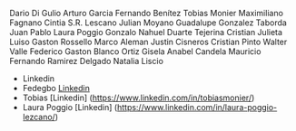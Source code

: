  
Dario Di Gulio
Arturo Garcia
Fernando Benítez 
Tobias Monier
Maximiliano Fagnano
Cintia S.R. Lescano
Julian Moyano
Guadalupe Gonzalez
Taborda Juan Pablo
Laura Poggio
Gonzalo Nahuel Duarte
Tejerina Cristian
Julieta Luiso
Gaston Rossello
Marco Aleman
Justin Cisneros
Cristian Pinto
Walter Valle
Federico Gaston Blanco Ortiz
Gisela Anabel Candela
Mauricio Fernando Ramirez Delgado
Natalia Liscio

- Linkedin 
- Fedegbo [Linkedin](https://www.linkedin.com/in/fedegbo)
- Tobias [Linkedin] (https://www.linkedin.com/in/tobiasmonier/)
- Laura Poggio [Linkedin] (https://www.linkedin.com/in/laura-poggio-lezcano/)
